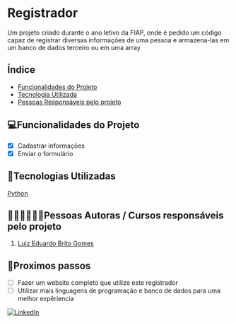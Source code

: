 # Registrador
Um projeto criado durante o ano letivo da FIAP, onde é pedido um código capaz de registrar diversas informações de uma pessoa e armazena-las em um banco de dados terceiro ou em uma array 
## Índice
- <a href="#funcionalidades">Funcionalidades do Projeto</a>
- <a href="#tecnologias">Tecnologia Utilizada</a>
- <a href="#autores">Pessoas Responsáveis pelo projeto</a>

## 💻Funcionalidades do Projeto

- [x] Cadastrar informações
- [x] Enviar o formulário

## 🚀Tecnologias Utilizadas
[Python](https://www.python.org)

## 👨🏼‍💻👩🏼‍💻Pessoas Autoras / Cursos responsáveis pelo projeto
1. [Luiz Eduardo Brito Gomes](https://github.com/Luiz-BG)

## 📄Proximos passos
- [ ] Fazer um website completo que utilize este registrador
- [ ] Utilizar mais linguagens de programação e banco de dados para uma melhor expêriencia

<a href="https://www.linkedin.com/in/luizeduardobritogomes">![LinkedIn](https://img.shields.io/badge/linkedin-%230077B5.svg?style=for-the-badge&logo=linkedin&logoColor=white)</a> 
